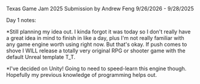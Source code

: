 Texas Game Jam 2025 Submission by Andrew Feng
9/26/2026 - 9/28/2025

Day 1 notes:

*Still planning my idea out. I kinda forgot it was today so I don't really have a great idea in mind to finish in like a day, plus I'm not really familiar with any game engine worth using right now. But that's okay. If push comes to shove I WILL release a totally very original RPG or shooter game with the default Unreal template T_T.

*I've decided on Unity! Going to need to speed-learn this engine though. Hopefully my previous knowledge of programming helps out.
